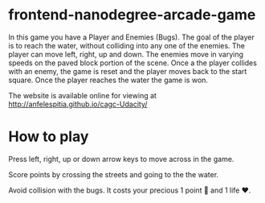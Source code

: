 frontend-nanodegree-arcade-game
===============================


In this game you have a Player and Enemies (Bugs). The goal of the player is to reach the water, without colliding into any one of the enemies. The player can move left, right, up and down. The enemies move in varying speeds on the paved block portion of the scene. Once a the player collides with an enemy, the game is reset and the player moves back to the start square. Once the player reaches the water the game is won.

The website is available online for viewing at http://anfelespitia.github.io/cagc-Udacity/



How to play
===============================
Press left, right, up or down arrow keys to move across in the game.

Score points by crossing the streets and going to the the water.

Avoid collision with the bugs. It costs your precious 1 point 💎 and 1 life ❤.
